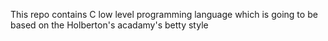 This repo contains C low level programming language which is going to be based on the Holberton's acadamy's betty style

